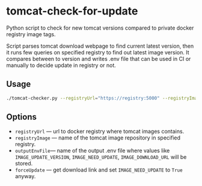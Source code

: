 # tomcat-check-for-update

Python script to check for new tomcat versions compared to private docker registry image tags.

Script parses tomcat download webpage to find current latest version, then it runs few queries on specified registry to find out latest image version. It compares between to version and writes .env file that can be used in CI or manually to decide update in registry or not.

## Usage
```bash
./tomcat-checker.py --registryUrl="https://registry:5000" --registryImage="tomcat"
```

## Options
* `registryUrl` — url to docker registry where tomcat images contains.
* `registryImage` — name of the tomcat image repository in specified registry.
* `outputEnvFile`— name of the output .env file where values like `IMAGE_UPDATE_VERSION`, `IMAGE_NEED_UPDATE`, `IMAGE_DOWNLOAD_URL` will be stored.
* `forceUpdate` — get download link and set `IMAGE_NEED_UPDATE` to `True` anyway.